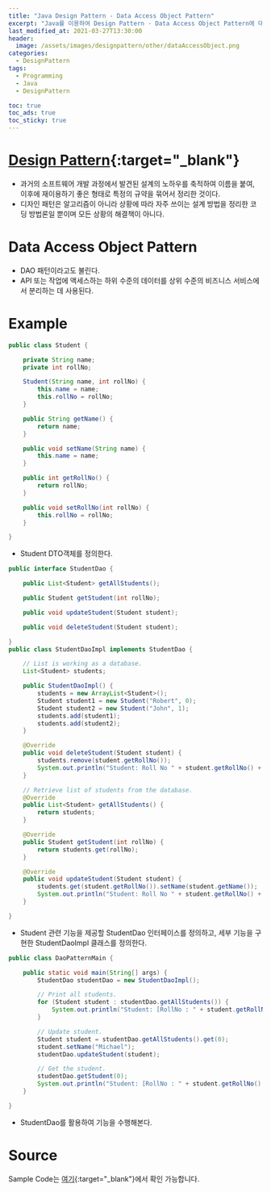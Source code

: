```yaml
---
title: "Java Design Pattern - Data Access Object Pattern"
excerpt: "Java를 이용하여 Design Pattern - Data Access Object Pattern에 대해 설명합니다."
last_modified_at: 2021-03-27T13:30:00
header:
  image: /assets/images/designpattern/other/dataAccessObject.png
categories:
  - DesignPattern
tags:
  - Programming
  - Java
  - DesignPattern

toc: true
toc_ads: true
toc_sticky: true
---
```

# [Design Pattern](../designpattern){:target="_blank"}
- 과거의 소프트웨어 개발 과정에서 발견된 설계의 노하우를 축적하여 이름을 붙여, 이후에 재이용하기 좋은 형태로 특정의 규약을 묶어서 정리한 것이다.
- 디자인 패턴은 알고리즘이 아니라 상황에 따라 자주 쓰이는 설계 방법을 정리한 코딩 방법론일 뿐이며 모든 상황의 해결책이 아니다.

# Data Access Object Pattern
- DAO 패턴이라고도 불린다.
- API 또는 작업에 액세스하는 하위 수준의 데이터를 상위 수준의 비즈니스 서비스에서 분리하는 데 사용된다.

# Example
```java
public class Student {

	private String name;
	private int rollNo;

	Student(String name, int rollNo) {
		this.name = name;
		this.rollNo = rollNo;
	}

	public String getName() {
		return name;
	}

	public void setName(String name) {
		this.name = name;
	}

	public int getRollNo() {
		return rollNo;
	}

	public void setRollNo(int rollNo) {
		this.rollNo = rollNo;
	}

}
```

- Student DTO객체를 정의한다.

```java
public interface StudentDao {

	public List<Student> getAllStudents();

	public Student getStudent(int rollNo);

	public void updateStudent(Student student);

	public void deleteStudent(Student student);

}
public class StudentDaoImpl implements StudentDao {

	// List is working as a database.
	List<Student> students;

	public StudentDaoImpl() {
		students = new ArrayList<Student>();
		Student student1 = new Student("Robert", 0);
		Student student2 = new Student("John", 1);
		students.add(student1);
		students.add(student2);
	}

	@Override
	public void deleteStudent(Student student) {
		students.remove(student.getRollNo());
		System.out.println("Student: Roll No " + student.getRollNo() + ", deleted from database");
	}

	// Retrieve list of students from the database.
	@Override
	public List<Student> getAllStudents() {
		return students;
	}

	@Override
	public Student getStudent(int rollNo) {
		return students.get(rollNo);
	}

	@Override
	public void updateStudent(Student student) {
		students.get(student.getRollNo()).setName(student.getName());
		System.out.println("Student: Roll No " + student.getRollNo() + ", updated in the database");
	}

}
```

- Student 관련 기능을 제공할 StudentDao 인터페이스를 정의하고, 세부 기능을 구현한 StudentDaoImpl 클래스를 정의한다.

```java
public class DaoPatternMain {

	public static void main(String[] args) {
		StudentDao studentDao = new StudentDaoImpl();

		// Print all students.
		for (Student student : studentDao.getAllStudents()) {
			System.out.println("Student: [RollNo : " + student.getRollNo() + ", Name : " + student.getName() + " ]");
		}

		// Update student.
		Student student = studentDao.getAllStudents().get(0);
		student.setName("Michael");
		studentDao.updateStudent(student);

		// Get the student.
		studentDao.getStudent(0);
		System.out.println("Student: [RollNo : " + student.getRollNo() + ", Name : " + student.getName() + " ]");
	}

}
```

- StudentDao를 활용하여 기능을 수행해본다.

# Source
Sample Code는 [여기](https://github.com/GracefulSoul/designpattern/tree/master/src/main/java/gracefulsoul/other/dataAccessObject){:target="_blank"}에서 확인 가능합니다.